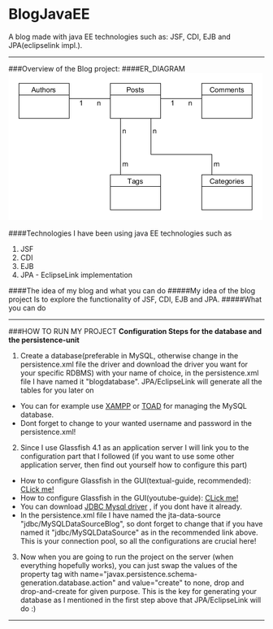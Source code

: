 # BlogJavaEE
A blog made with java EE technologies such as: JSF, CDI, EJB and JPA(eclipselink impl.).

___
###Overview of the Blog project: 
####ER_DIAGRAM
![alt text](https://raw.githubusercontent.com/DidrikLind/BlogJavaEE/master/erdiagram.png "Blog ER diagram")

####Technologies
I have been using java EE technologies such as
 1. JSF
 2. CDI
 3. EJB
 4. JPA - EclipseLink implementation

####The idea of my blog and what you can do
#####My idea of the blog project
Is to explore the functionality of JSF, CDI, EJB and JPA.
#####What you can do
___
###HOW TO RUN MY PROJECT
**Configuration Steps for the database and the persistence-unit**

1. Create a database(preferable in MySQL, otherwise change in the persistence.xml file the driver and download the driver you want for your specific RDBMS) with your name of choice, in the persistence.xml file I have named it "blogdatabase". JPA/EclipseLink will generate all the tables for you later on  
  * You can for example use [XAMPP](https://www.apachefriends.org/index.html) or [TOAD](https://www.toadworld.com/m/freeware) for managing the MySQL database.
  * Dont forget to change to your wanted username and password in the persistence.xml!
2. Since I use Glassfish 4.1 as an application server I will link you to the configuration part that I followed (if you want to use some other application server, then find out yourself how to configure this part)
  * How to configure Glassfish in the GUI(textual-guide, recommended): [CLick me!](http://dev.mysql.com/doc/connectors/en/connector-j-usagenotes-glassfish-config.html)
  * How to configure Glassfish in the GUI(youtube-guide):
  [CLick me!](https://www.youtube.com/watch?v=f1z-3zlkXj8)
  * You can download [JDBC Mysql driver](https://dev.mysql.com/downloads/connector/j/5.1.html) , if you dont have it already.
  * In the persistence.xml file I have named the jta-data-source "jdbc/MySQLDataSourceBlog", so dont forget to change that if you have named it "jdbc/MySQLDataSource" as in the recommended link above. This is your connection pool, so all the configurations are crucial here!
3. Now when you are going to run the project on the server (when everything hopefully works), you can just swap the values of the      		property tag with name="javax.persistence.schema-generation.database.action" and value="create" to none, drop and drop-and-create for given purpose. This is the key for generating your database as I mentioned in the first step above that JPA/EclipseLink will do :)

___


